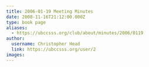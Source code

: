 ```yaml
---
title: 2006-01-19 Meeting Minutes 
date: 2008-11-16T21:12:00.000Z
type: book page
aliases:
  - https://ubccsss.org/club/about/minutes/2006/0119
author:
  username: Christopher Head
  link: https://ubccsss.org/user/2
images:
---
```


